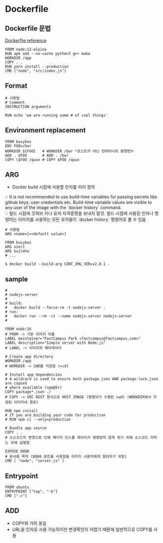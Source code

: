 # Dockerfile

## Dockerfile 문법

[Dockerfile reference](https://docs.docker.com/engine/reference/builder/)

```docker
FROM node:12-alpine
RUN apk add --no-cache python3 g++ make
WORKDIR /app
COPY . .
RUN yarn install --production
CMD ["node", "src/index.js"]
```

## Format

```docker
# 사용법
# Comment
INSTRUCTION arguments

RUN echo 'we are running some # of cool things'
```

## Environment replacement

```docker
FROM busybox
ENV FOO=/bar
WORKDIR ${FOO}   # WORKDIR /bar *호스트가 아닌 컨테이너의 환경변수
ADD . $FOO       # ADD . /bar
COPY \$FOO /quux # COPY $FOO /quux
```

## ARG

- Docker build 시점에 사용할 인자를 미리 정의

<aside>
💡 It is not recommended to use build-time variables for passing secrets like github keys, user credentials etc. Build-time variable values are visible to any user of the image with the `docker history` command.

</aside>

<aside>
💡 빌드 시점에 깃허브 키나 유저 자격증명을 보내지 말것. 빌드 시점에 사용된 인자나 명령어는 이미지를 사용하는 모든 유저들이 `docker history` 명령어로 볼 수 있음

</aside>

```docker
# 사용법
ARG <name>[=<default value>]

FROM busybox
ARG user1
ARG buildno
# ...

$ docker build --build-arg CONT_IMG_VER=v2.0.1 .
```

## sample

```docker
#
# nodejs-server
#
# build:
#   docker build --force-rm -t nodejs-server .
# run:
#   docker run --rm -it --name nodejs-server nodejs-server
#

FROM node:16
# FROM -> 기본 이미지 이름
LABEL maintainer="FastCampus Park <fastcampus@fastcampus.com>"
LABEL description="Simple server with Node.js"
# LABEL -> 이미지의 메타데이터

# Create app directory
WORKDIR /app
# WORKDIR -> CWD를 지정함 (=cd)

# Install app dependencies
# A wildcard is used to ensure both package.json AND package-lock.json are copied
# where available (npm@5+)
COPY package*.json ./
# COPY -> SRC DEST 형식으로 HOST IMAGE (명령어가 수행된 cwd) (WORKDIR에서 지정된 이미지내 경로)

RUN npm install
# If you are building your code for production
# RUN npm ci --only=production

# Bundle app source
COPY . .
# 소스코드의 변경으로 인해 패키지 인스톨 레이어가 영향받지 않게 하기 위해 소스코드 카피는 뒤에 실행함

EXPOSE 8080
# 문서화 목적 (8080 포트를 사용함을 이미지 사용자에게 알려주기 위함)
CMD [ "node", "server.js" ]
```

## Entrypoint

```docker
FROM ubuntu
ENTRYPOINT ["top", "-b"]
CMD ["-c"]
```

## ADD

- COPY와 거의 동일
- URL을 인자로 사용 가능하지만 변경확인이 어렵기 때문에 일반적으로 COPY를 사용
